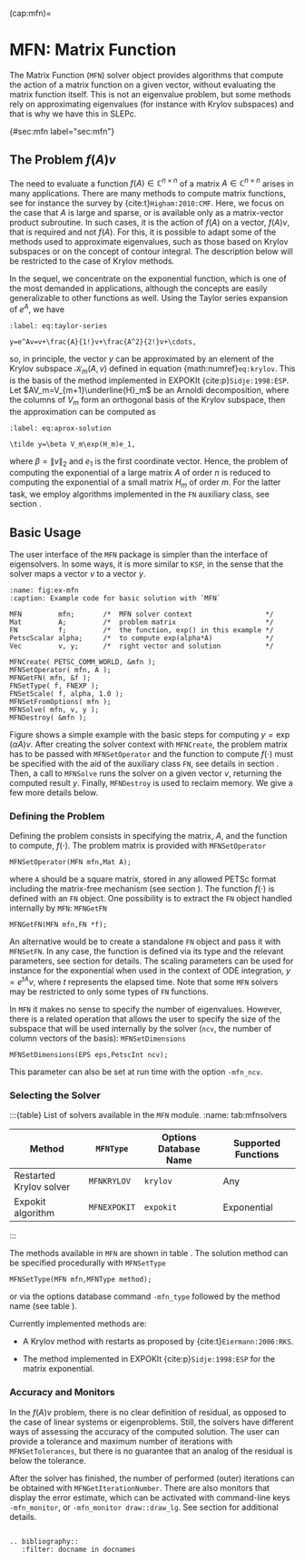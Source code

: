 (cap:mfn)=
# MFN: Matrix Function

The Matrix Function (`MFN`) solver object provides algorithms that compute the action of a matrix function on a given vector, without evaluating the matrix function itself. This is not an eigenvalue problem, but some methods rely on approximating eigenvalues (for instance with Krylov subspaces) and that is why we have this in SLEPc.

{#sec:mfn label="sec:mfn"}
## The Problem $f(A)v$

The need to evaluate a function $f(A)\in\mathbb{C}^{n\times n}$ of a matrix $A\in\mathbb{C}^{n\times n}$ arises in many applications. There are many methods to compute matrix functions, see for instance the survey by {cite:t}`Higham:2010:CMF`. Here, we focus on the case that $A$ is large and sparse, or is available only as a matrix-vector product subroutine. In such cases, it is the action of $f(A)$ on a vector, $f(A)v$, that is required and not $f(A)$. For this, it is possible to adapt some of the methods used to approximate eigenvalues, such as those based on Krylov subspaces or on the concept of contour integral. The description below will be restricted to the case of Krylov methods.

In the sequel, we concentrate on the exponential function, which is one of the most demanded in applications, although the concepts are easily generalizable to other functions as well. Using the Taylor series expansion of $e^A$, we have

```{math}
:label: eq:taylor-series

y=e^Av=v+\frac{A}{1!}v+\frac{A^2}{2!}v+\cdots,
```

so, in principle, the vector $y$ can be approximated by an element of the Krylov subspace $\mathcal{K}_m(A,v)$ defined in equation {math:numref}`eq:krylov`. This is the basis of the method implemented in EXPOKIt {cite:p}`Sidje:1998:ESP`. Let $AV_m=V_{m+1}\underline{H}_m$ be an Arnoldi decomposition, where the columns of $V_m$ form an orthogonal basis of the Krylov subspace, then the approximation can be computed as

```{math}
:label: eq:aprox-solution

\tilde y=\beta V_m\exp(H_m)e_1,
```

 where $\beta=\|v\|_2$ and $e_1$ is the first coordinate vector. Hence, the problem of computing the exponential of a large matrix $A$ of order $n$ is reduced to computing the exponential of a small matrix $H_m$ of order $m$. For the latter task, we employ algorithms implemented in the `FN` auxiliary class, see section [](#sec:sys).

## Basic Usage

The user interface of the `MFN` package is simpler than the interface of eigensolvers. In some ways, it is more similar to `KSP`, in the sense that the solver maps a vector $v$ to a vector $y$.

```{code-block} c
:name: fig:ex-mfn
:caption: Example code for basic solution with `MFN`

MFN         mfn;       /*  MFN solver context                  */
Mat         A;         /*  problem matrix                      */
FN          f;         /*  the function, exp() in this example */
PetscScalar alpha;     /*  to compute exp(alpha*A)             */
Vec         v, y;      /*  right vector and solution           */

MFNCreate( PETSC_COMM_WORLD, &mfn );
MFNSetOperator( mfn, A );
MFNGetFN( mfn, &f );
FNSetType( f, FNEXP );
FNSetScale( f, alpha, 1.0 );
MFNSetFromOptions( mfn );
MFNSolve( mfn, v, y );
MFNDestroy( &mfn );
```

Figure [](#fig:ex-mfn) shows a simple example with the basic steps for computing $y=\exp(\alpha A)v$. After creating the solver context with `MFNCreate`, the problem matrix has to be passed with `MFNSetOperator` and the function to compute $f(\cdot)$ must be specified with the aid of the auxiliary class `FN`, see details in section [](#sec:sys). Then, a call to `MFNSolve` runs the solver on a given vector $v$, returning the computed result $y$. Finally, `MFNDestroy` is used to reclaim memory. We give a few more details below.

### Defining the Problem

Defining the problem consists in specifying the matrix, $A$, and the function to compute, $f(\cdot)$. The problem matrix is provided with `MFNSetOperator`

```{code} c
MFNSetOperator(MFN mfn,Mat A);
```

where `A` should be a square matrix, stored in any allowed PETSc format including the matrix-free mechanism (see section [](#sec:supported)). The function $f(\cdot)$ is defined with an `FN` object. One possibility is to extract the `FN` object handled internally by `MFN`: `MFNGetFN`

```{code} c
MFNGetFN(MFN mfn,FN *f);
```

An alternative would be to create a standalone `FN` object and pass it with `MFNSetFN`. In any case, the function is defined via its type and the relevant parameters, see section [](#sec:sys) for details. The scaling parameters can be used for instance for the exponential when used in the context of ODE integration, $y=e^{tA}v$, where $t$ represents the elapsed time. Note that some `MFN` solvers may be restricted to only some types of `FN` functions.

In `MFN` it makes no sense to specify the number of eigenvalues. However, there is a related operation that allows the user to specify the size of the subspace that will be used internally by the solver (`ncv`, the number of column vectors of the basis): `MFNSetDimensions`

```{code} c
MFNSetDimensions(EPS eps,PetscInt ncv);
```

This parameter can also be set at run time with the option `-mfn_ncv`.

### Selecting the Solver

:::{table} List of solvers available in the `MFN` module.
:name: tab:mfnsolvers

 |Method                   |`MFNType`     |Options Database Name  |Supported Functions
 |-------------------------|--------------|-----------------------|-----------------------
 |Restarted Krylov solver  |`MFNKRYLOV`   |        `krylov`       |          Any
 |Expokit algorithm        |`MFNEXPOKIT`  |        `expokit`      |          Exponential

:::

The methods available in `MFN` are shown in table [](#tab:mfnsolvers). The solution method can be specified procedurally with `MFNSetType`

```{code} c
MFNSetType(MFN mfn,MFNType method);
```

or via the options database command `-mfn_type` followed by the method name (see table [](#tab:mfnsolvers)).

Currently implemented methods are:

-   A Krylov method with restarts as proposed by {cite:t}`Eiermann:2006:RKS`.

-   The method implemented in EXPOKIt {cite:p}`Sidje:1998:ESP` for the matrix exponential.

### Accuracy and Monitors

In the $f(A)v$ problem, there is no clear definition of residual, as opposed to the case of linear systems or eigenproblems. Still, the solvers have different ways of assessing the accuracy of the computed solution. The user can provide a tolerance and maximum number of iterations with `MFNSetTolerances`, but there is no guarantee that an analog of the residual is below the tolerance.

After the solver has finished, the number of performed (outer) iterations can be obtained with `MFNGetIterationNumber`. There are also monitors that display the error estimate, which can be activated with command-line keys `-mfn_monitor`, or `-mfn_monitor draw::draw_lg`. See section [](#sec:monitor) for additional details.

```{rubric} Footnotes
```

```{eval-rst}
.. bibliography::
   :filter: docname in docnames
```
